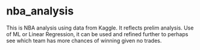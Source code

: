 # nba_analysis
This is NBA analysis using data from Kaggle. It reflects prelim analysis. Use of ML or Linear Regression, it can be used and refined further to perhaps see which team has more chances of winning given no trades.
